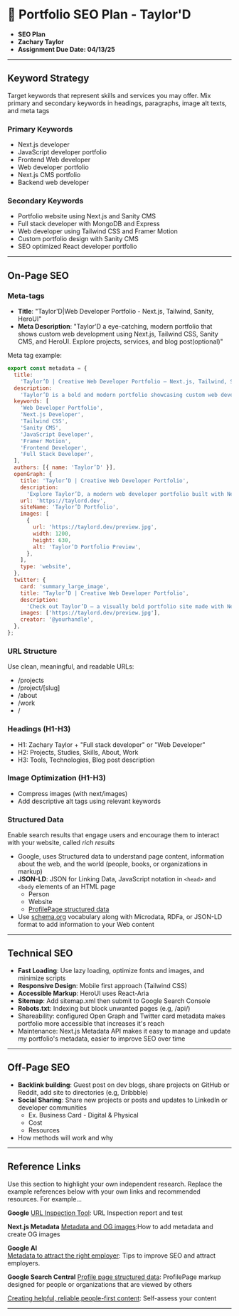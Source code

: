 # 📑 Portfolio SEO Plan - Taylor'D

- **SEO Plan**
- **Zachary Taylor**
- **Assignment Due Date: 04/13/25**

---

## Keyword Strategy

Target keywords that represent skills and services you may offer. Mix primary and secondary keywords in headings, paragraphs, image alt texts, and meta tags

### **Primary Keywords**

- Next.js developer
- JavaScript developer portfolio
- Frontend Web developer
- Web developer portfolio
- Next.js CMS portfolio
- Backend web developer

### **Secondary Keywords**

- Portfolio website using Next.js and Sanity CMS
- Full stack developer with MongoDB and Express
- Web developer using Tailwind CSS and Framer Motion
- Custom portfolio design with Sanity CMS
- SEO optimized React developer portfolio

---

## On-Page SEO

### **Meta-tags**

- **Title**: "Taylor'D|Web Developer Portfolio - Next.js, Tailwind, Sanity, HeroUI"
- **Meta Description**: "Taylor'D a eye-catching, modern portfolio that shows custom web development using Next.js, Tailwind CSS, Sanity CMS, and HeroUI. Explore projects, services, and blog post(optional)"

Meta tag example:

```javascript
export const metadata = {
  title:
    'Taylor’D | Creative Web Developer Portfolio – Next.js, Tailwind, Sanity',
  description:
    'Taylor’D is a bold and modern portfolio showcasing custom web development using Next.js, Tailwind CSS, Sanity CMS, and Framer Motion. Discover unique projects and creative digital solutions.',
  keywords: [
    'Web Developer Portfolio',
    'Next.js Developer',
    'Tailwind CSS',
    'Sanity CMS',
    'JavaScript Developer',
    'Framer Motion',
    'Frontend Developer',
    'Full Stack Developer',
  ],
  authors: [{ name: 'Taylor’D' }],
  openGraph: {
    title: 'Taylor’D | Creative Web Developer Portfolio',
    description:
      'Explore Taylor’D, a modern web developer portfolio built with Next.js, Tailwind CSS, Sanity CMS, and Framer Motion.',
    url: 'https://taylord.dev',
    siteName: 'Taylor’D Portfolio',
    images: [
      {
        url: 'https://taylord.dev/preview.jpg',
        width: 1200,
        height: 630,
        alt: 'Taylor’D Portfolio Preview',
      },
    ],
    type: 'website',
  },
  twitter: {
    card: 'summary_large_image',
    title: 'Taylor’D | Creative Web Developer Portfolio',
    description:
      'Check out Taylor’D – a visually bold portfolio site made with Next.js, Tailwind CSS, Sanity, and more.',
    images: ['https://taylord.dev/preview.jpg'],
    creator: '@yourhandle',
  },
};
```

### **URL Structure**

Use clean, meaningful, and readable URLs:

- /projects
- /project/[slug]
- /about
- /work
- /

### **Headings (H1-H3)**

- H1: Zachary Taylor + "Full stack developer" or "Web Developer"
- H2: Projects, Studies, Skills, About, Work
- H3: Tools, Technologies, Blog post description

### **Image Optimization (H1-H3)**

- Compress images (with next/images)
- Add descriptive alt tags using relevant keywords

### **Structured Data**

Enable search results that engage users and encourage them to interact with your website, called _rich results_

- Google, uses Structured data to understand page content, information about the web, and the world (people, books, or organizations in markup)
- **JSON-LD**: JSON for Linking Data, JavaScript notation in `<head>` and `<body` elements of an HTML page
  - Person
  - Website
  - [ProfilePage structured data](https://developers.google.com/search/docs/appearance/structured-data/profile-page)
- Use [schema.org](schema.org) vocabulary along with Microdata, RDFa, or JSON-LD format to add information to your Web content

---

## Technical SEO

- **Fast Loading**: Use lazy loading, optimize fonts and images, and minimize scripts
- **Responsive Design**: Mobile first approach (Tailwind CSS)
- **Accessible Markup**: HeroUI uses React-Aria
- **Sitemap**: Add sitemap.xml then submit to Google Search Console
- **Robots.txt**: Indexing but block unwanted pages (e.g, /api/)
- Shareability: configured Open Graph and Twitter card metadata makes portfolio more accessible that increases it's reach
- Maintenance: Next.js Metadata API makes it easy to manage and update my portfolio's metadata, easier to improve SEO over time

---

## Off-Page SEO

- **Backlink building**: Guest post on dev blogs, share projects on GitHub or Reddit, add site to directories (e.g, Dribbble)
- **Social Sharing**: Share new projects or posts and updates to LinkedIn or developer communities
  - Ex. Business Card - Digital & Physical
  - Cost
  - Resources
- How methods will work and why

---

## Reference Links

Use this section to highlight your own independent research. Replace the example references below with your own links and recommended resources. For example...

**Google**
[URL Inspection Tool](https://support.google.com/webmasters/answer/9012289): URL Inspection report and test

**Next.js Metadata**
[Metadata and OG images](https://nextjs.org/docs/app/getting-started/metadata-and-og-images):How to add metadata and create OG images

**Google AI**  
[Metadata to attract the right employer](https://docs.google.com/document/d/e/2PACX-1vQBQMRdWBD8tgg0kGzEDi3PToysmpbYwhf8vIZNp28hSNmD5xIO9VWEX6ylCqqH-Ij31UUffDzbqSF6/pub): Tips to improve SEO and attract employers.

**Google Search Central**
[Profile page structured data](https://developers.google.com/search/docs/appearance/structured-data/profile-page): ProfilePage markup designed for people or organizations that are viewed by others

[Creating helpful, reliable,people-first content](https://www.digitalsilk.com/digital-trends/website-development-process/): Self-assess your content

---
